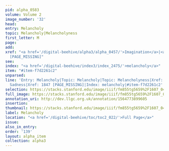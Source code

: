 ```yaml
---
pid: alpha_0583
volume: Volume 2
image_number: '32'
head: 
entry: Melancholy
topic: Melancholy|Melancholyness
first_letter: M
page: 
add: 
xref: "<a href='/digital-beehive/alpha3/alpha_0457/'>Imagination</a>|<a href='/digital-beehive/alpha4/alpha_0822/'>Sadness</a>|1847
  [PAGE_MISSING]"
see: 
index: "<a href='/digital-beehive/index3/index_2475/'>melancholy</a>"
item: "#item-f7d2261c2"
unparsed: 
line: 'Entry: Melancholy|Topic: Melancholy|Topic: Melancholyness|Xref: Imagination|Xref:
  Sadness|Xref: 1847 [PAGE_MISSING]|Index: melancholy|#item-f7d2261c2'
selection: https://stacks.stanford.edu/image/iiif/fm855tg5659%2F1607_0499/706,1309,3045,547/full/0/default.jpg
full_image: https://stacks.stanford.edu/image/iiif/fm855tg5659%2F1607_0499/full/full/0/default.jpg
annotation_uri: http://dev.llgc.org.uk/annotation/1564773899605
insertion: 
thumbnail: https://stacks.stanford.edu/image/iiif/fm855tg5659%2F1607_0499/706,1309,600,180/250,/0/default.jpg
label: Melancholy
location: "<a href='/digital-beehive/toc/toc2_022/'>Full Page</a>"
issue: 
also_in_entry: 
order: '139'
layout: alpha_item
collection: alpha3
---
```

